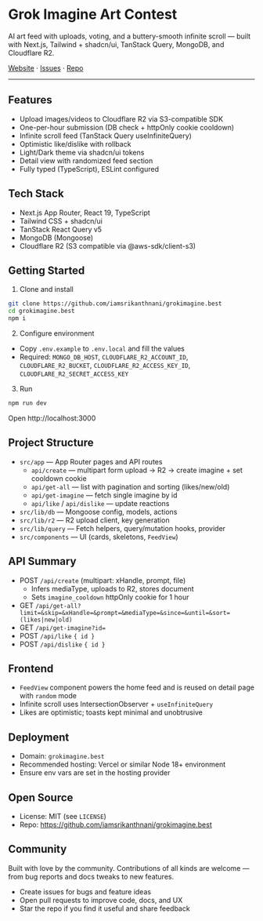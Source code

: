 # Grok Imagine Art Contest

AI art feed with uploads, voting, and a buttery-smooth infinite scroll — built with Next.js, Tailwind + shadcn/ui, TanStack Query, MongoDB, and Cloudflare R2.

[Website](https://grokimagine.best) · [Issues](https://github.com/iamsrikanthnani/grokimagine.best/issues) · [Repo](https://github.com/iamsrikanthnani/grokimagine.best)

</div>

---

## Features

- Upload images/videos to Cloudflare R2 via S3-compatible SDK
- One-per-hour submission (DB check + httpOnly cookie cooldown)
- Infinite scroll feed (TanStack Query useInfiniteQuery)
- Optimistic like/dislike with rollback
- Light/Dark theme via shadcn/ui tokens
- Detail view with randomized feed section
- Fully typed (TypeScript), ESLint configured

## Tech Stack

- Next.js App Router, React 19, TypeScript
- Tailwind CSS + shadcn/ui
- TanStack React Query v5
- MongoDB (Mongoose)
- Cloudflare R2 (S3 compatible via @aws-sdk/client-s3)

## Getting Started

1. Clone and install

```bash
git clone https://github.com/iamsrikanthnani/grokimagine.best
cd grokimagine.best
npm i
```

2. Configure environment

- Copy `.env.example` to `.env.local` and fill the values
- Required: `MONGO_DB_HOST`, `CLOUDFLARE_R2_ACCOUNT_ID`, `CLOUDFLARE_R2_BUCKET`, `CLOUDFLARE_R2_ACCESS_KEY_ID`, `CLOUDFLARE_R2_SECRET_ACCESS_KEY`

3. Run

```bash
npm run dev
```

Open http://localhost:3000

## Project Structure

- `src/app` — App Router pages and API routes
  - `api/create` — multipart form upload → R2 → create imagine + set cooldown cookie
  - `api/get-all` — list with pagination and sorting (likes/new/old)
  - `api/get-imagine` — fetch single imagine by id
  - `api/like` / `api/dislike` — update reactions
- `src/lib/db` — Mongoose config, models, actions
- `src/lib/r2` — R2 upload client, key generation
- `src/lib/query` — Fetch helpers, query/mutation hooks, provider
- `src/components` — UI (cards, skeletons, `FeedView`)

## API Summary

- POST `/api/create` (multipart: xHandle, prompt, file)
  - Infers mediaType, uploads to R2, stores document
  - Sets `imagine_cooldown` httpOnly cookie for 1 hour
- GET `/api/get-all?limit=&skip=&xHandle=&prompt=&mediaType=&since=&until=&sort=(likes|new|old)`
- GET `/api/get-imagine?id=`
- POST `/api/like` `{ id }`
- POST `/api/dislike` `{ id }`

## Frontend

- `FeedView` component powers the home feed and is reused on detail page with `random` mode
- Infinite scroll uses IntersectionObserver + `useInfiniteQuery`
- Likes are optimistic; toasts kept minimal and unobtrusive

## Deployment

- Domain: `grokimagine.best`
- Recommended hosting: Vercel or similar Node 18+ environment
- Ensure env vars are set in the hosting provider

## Open Source

- License: MIT (see `LICENSE`)
- Repo: https://github.com/iamsrikanthnani/grokimagine.best

## Community

Built with love by the community. Contributions of all kinds are welcome — from bug reports and docs tweaks to new features.

- Create issues for bugs and feature ideas
- Open pull requests to improve code, docs, and UX
- Star the repo if you find it useful and share feedback

